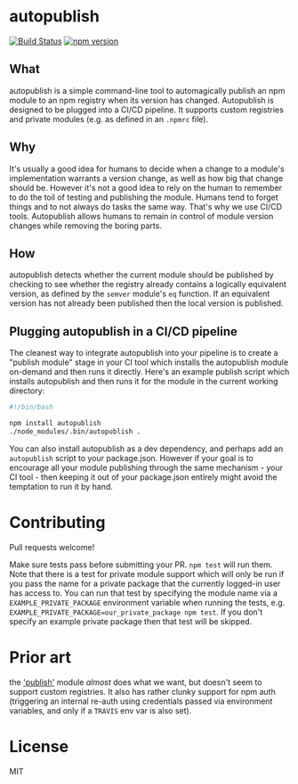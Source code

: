 # autopublish

[![Build Status](https://snap-ci.com/meetearnest/autopublish/branch/master/build_image)](https://snap-ci.com/meetearnest/autopublish/branch/master)
[![npm version](https://badge.fury.io/js/autopublish.svg)](https://badge.fury.io/js/autopublish)

## What
autopublish is a simple command-line tool to automagically publish an npm module to an npm registry when its version has changed. Autopublish is designed to be plugged into a CI/CD pipeline. It supports custom registries and private modules (e.g. as defined in an `.npmrc` file).

## Why
It's usually a good idea for humans to decide when a change to a module's implementation warrants a version change, as well as how big that change should be. However it's not a good idea to rely on the human to remember to do the toil of testing and publishing the module. Humans tend to forget things and to not always do tasks the same way. That's why we use CI/CD tools. Autopublish allows humans to remain in control of module version changes while removing the boring parts.

## How
autopublish detects whether the current module should be published by checking to see whether the registry already contains a logically equivalent version, as defined by the `semver` module's `eq` function. If an equivalent version has not already been published then the local version is published.

## Plugging autopublish in a CI/CD pipeline
The cleanest way to integrate autopublish into your pipeline is to create a "publish module" stage in your CI tool which installs the autopublish module on-demand and then runs it directly. Here's an example publish script which installs autopublish and then runs it for the module in the current working directory:
``` publish.sh
#!/bin/bash

npm install autopublish
./node_modules/.bin/autopublish .
```

You can also install autopublish as a dev dependency, and perhaps add an `autopublish` script to your package.json. However if your goal is to encourage all your module publishing through the same mechanism - your CI tool - then keeping it out of your package.json entirely might avoid the temptation to run it by hand.

# Contributing
Pull requests welcome!

Make sure tests pass before submitting your PR. `npm test` will run them. Note that there is a test for private module support which will only be run if you pass the name for a private package that the currently logged-in user has access to. You can run that test by specifying the module name via a `EXAMPLE_PRIVATE_PACKAGE` environment variable when running the tests, e.g. `EXAMPLE_PRIVATE_PACKAGE=our_private_package npm test`. If you don't specify an example private package then that test will be skipped.

# Prior art
the ['publish'](https://www.npmjs.com/package/publish) module *almost* does what we want, but doesn't seem to support custom registries. It also has rather clunky support for npm auth (triggering an internal re-auth using credentials passed via environment variables, and only if a `TRAVIS` env var is also set).

# License
MIT
